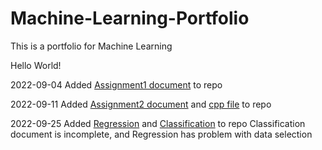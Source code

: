 # Machine-Learning-Portfolio
This is a portfolio for Machine Learning

Hello World!


2022-09-04	Added [Assignment1 document](CS4375.003_SimonKim_A1_Overview_of_ML.pdf)  to repo


2022-09-11	Added [Assignment2 document](CS4375.003_SimonKim_A2_DataExploration.pdf) and [cpp file](Dataexploration.cpp) to repo


2022-09-25	Added [Regression](CS4375.003_Regression_Simon_Kim.pdf) and [Classification](CS4375.003_Classification_Simon_Kim.pdf) to repo
		Classification document is incomplete, and Regression has problem with data selection